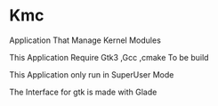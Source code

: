 # Kmc
Application That Manage Kernel Modules

This Application Require Gtk3 ,Gcc ,cmake To be build

This Application only run in SuperUser Mode

The Interface for gtk is made with Glade
